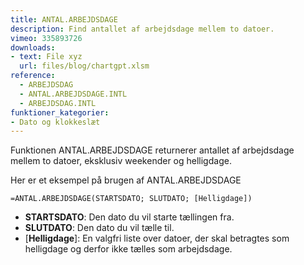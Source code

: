 ```yaml
---
title: ANTAL.ARBEJDSDAGE
description: Find antallet af arbejdsdage mellem to datoer.
vimeo: 335893726
downloads: 
- text: File xyz
  url: files/blog/chartgpt.xlsm
reference: 
  - ARBEJDSDAG
  - ANTAL.ARBEJDSDAGE.INTL
  - ARBEJDSDAG.INTL
funktioner_kategorier:
- Dato og klokkeslæt
---
```


Funktionen ANTAL.ARBEJDSDAGE returnerer antallet af arbejdsdage mellem to datoer, eksklusiv weekender og helligdage.

<!--more-->

Her er et eksempel på brugen af ANTAL.ARBEJDSDAGE

    =ANTAL.ARBEJDSDAGE(STARTSDATO; SLUTDATO; [Helligdage])

- **STARTSDATO**: Den dato du vil starte tællingen fra.
- **SLUTDATO**: Den dato du vil tælle til.
- [**Helligdage**]: En valgfri liste over datoer, der skal betragtes som helligdage og derfor ikke tælles som arbejdsdage.